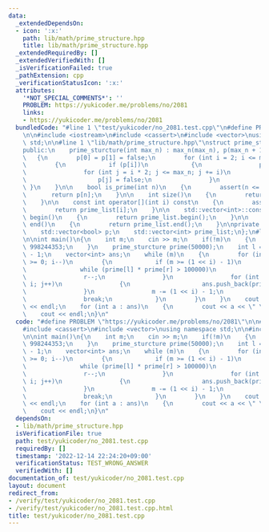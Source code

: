 ```yaml
---
data:
  _extendedDependsOn:
  - icon: ':x:'
    path: lib/math/prime_structure.hpp
    title: lib/math/prime_structure.hpp
  _extendedRequiredBy: []
  _extendedVerifiedWith: []
  _isVerificationFailed: true
  _pathExtension: cpp
  _verificationStatusIcon: ':x:'
  attributes:
    '*NOT_SPECIAL_COMMENTS*': ''
    PROBLEM: https://yukicoder.me/problems/no/2081
    links:
    - https://yukicoder.me/problems/no/2081
  bundledCode: "#line 1 \"test/yukicoder/no_2081.test.cpp\"\n#define PROBLEM \"https://yukicoder.me/problems/no/2081\"\
    \n\n#include <iostream>\n#include <cassert>\n#include <vector>\nusing namespace\
    \ std;\n\n#line 1 \"lib/math/prime_structure.hpp\"\nstruct prime_sturcture\n{\n\
    public:\n    prime_sturcture(int max_n) : max_n(max_n), p(max_n + 1, true)\n \
    \   {\n        p[0] = p[1] = false;\n        for (int i = 2; i <= max_n; i++)\n\
    \        {\n            if (p[i])\n            {\n                prime_list.push_back(i);\n\
    \                for (int j = i * 2; j <= max_n; j += i)\n                {\n\
    \                    p[j] = false;\n                }\n            }\n       \
    \ }\n    }\n\n    bool is_prime(int n)\n    {\n        assert(n <= max_n);\n \
    \       return p[n];\n    }\n\n    int size()\n    {\n        return prime_list.size();\n\
    \    }\n\n    const int operator[](int i) const\n    {\n        assert(i < (int)prime_list.size());\n\
    \        return prime_list[i];\n    }\n\n    std::vector<int>::const_iterator\
    \ begin()\n    {\n        return prime_list.begin();\n    }\n\n    std::vector<int>::const_iterator\
    \ end()\n    {\n        return prime_list.end();\n    }\n\nprivate:\n    int max_n;\n\
    \    std::vector<bool> p;\n    std::vector<int> prime_list;\n};\n#line 9 \"test/yukicoder/no_2081.test.cpp\"\
    \n\nint main()\n{\n    int m;\n    cin >> m;\n    if(!m)\n    {\n        m +=\
    \ 998244353;\n    }\n    prime_sturcture prime(50000);\n    int l = 0, r = prime.size()\
    \ - 1;\n    vector<int> ans;\n    while (m)\n    {\n        for (int i = 30; i\
    \ >= 0; i--)\n        {\n            if (m >= (1 << i) - 1)\n            {\n \
    \               while (prime[l] * prime[r] > 100000)\n                {\n    \
    \                r--;\n                }\n                for (int j = 0; j <\
    \ i; j++)\n                {\n                    ans.push_back(prime[l] * prime[r--]);\n\
    \                }\n                m -= (1 << i) - 1;\n                l++;\n\
    \                break;\n            }\n        }\n    }\n    cout << ans.size()\
    \ << endl;\n    for (int a : ans)\n    {\n        cout << a << \" \";\n    }\n\
    \    cout << endl;\n}\n"
  code: "#define PROBLEM \"https://yukicoder.me/problems/no/2081\"\n\n#include <iostream>\n\
    #include <cassert>\n#include <vector>\nusing namespace std;\n\n#include \"../../lib/math/prime_structure.hpp\"\
    \n\nint main()\n{\n    int m;\n    cin >> m;\n    if(!m)\n    {\n        m +=\
    \ 998244353;\n    }\n    prime_sturcture prime(50000);\n    int l = 0, r = prime.size()\
    \ - 1;\n    vector<int> ans;\n    while (m)\n    {\n        for (int i = 30; i\
    \ >= 0; i--)\n        {\n            if (m >= (1 << i) - 1)\n            {\n \
    \               while (prime[l] * prime[r] > 100000)\n                {\n    \
    \                r--;\n                }\n                for (int j = 0; j <\
    \ i; j++)\n                {\n                    ans.push_back(prime[l] * prime[r--]);\n\
    \                }\n                m -= (1 << i) - 1;\n                l++;\n\
    \                break;\n            }\n        }\n    }\n    cout << ans.size()\
    \ << endl;\n    for (int a : ans)\n    {\n        cout << a << \" \";\n    }\n\
    \    cout << endl;\n}\n"
  dependsOn:
  - lib/math/prime_structure.hpp
  isVerificationFile: true
  path: test/yukicoder/no_2081.test.cpp
  requiredBy: []
  timestamp: '2022-12-14 22:24:20+09:00'
  verificationStatus: TEST_WRONG_ANSWER
  verifiedWith: []
documentation_of: test/yukicoder/no_2081.test.cpp
layout: document
redirect_from:
- /verify/test/yukicoder/no_2081.test.cpp
- /verify/test/yukicoder/no_2081.test.cpp.html
title: test/yukicoder/no_2081.test.cpp
---
```

